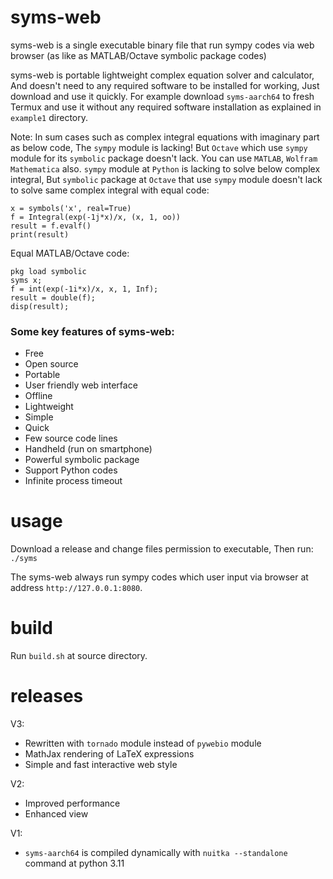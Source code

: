 # syms-web
syms-web is a single executable binary file that run  sympy codes via web browser (as like as MATLAB/Octave symbolic package codes)

syms-web is portable lightweight complex equation solver and calculator, And doesn't need to any required software to be installed for working, Just download and use it quickly. For example download `syms-aarch64` to fresh Termux and use it without any required software installation as explained in `example1` directory.

Note: In sum cases such as complex integral equations with imaginary part as below code, The `sympy` module is lacking! But `Octave` which use `sympy` module for its `symbolic` package doesn't lack. You can use `MATLAB`, `Wolfram Mathematica` also. `sympy` module at `Python` is lacking to solve below complex integral, But `symbolic` package at `Octave` that use `sympy` module doesn't lack to solve same complex integral with equal code:
```
x = symbols('x', real=True)
f = Integral(exp(-1j*x)/x, (x, 1, oo))
result = f.evalf()
print(result)
```

Equal MATLAB/Octave code:
```
pkg load symbolic
syms x;
f = int(exp(-1i*x)/x, x, 1, Inf);
result = double(f);
disp(result);
```

### Some key features of syms-web:
* Free
* Open source
* Portable
* User friendly web interface 
* Offline
* Lightweight
* Simple
* Quick
* Few source code lines
* Handheld (run on smartphone)
* Powerful symbolic package 
* Support Python codes
* Infinite process timeout 

# usage
Download a release and change files permission to executable, Then run:
`./syms`

The syms-web always run sympy codes which user input via browser at address `http://127.0.0.1:8080`.

# build
Run `build.sh` at source directory.

# releases 
V3:

* Rewritten with `tornado` module instead of `pywebio` module
* MathJax rendering of LaTeX expressions
* Simple and fast interactive web style 

V2:

* Improved performance
* Enhanced view

V1:

* `syms-aarch64` is compiled dynamically with `nuitka --standalone` command at python 3.11
